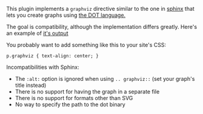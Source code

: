 This plugin implements a `graphviz` directive similar to the one in [sphinx](http://sphinx-doc.org/ext/graphviz.html)
that lets you create graphs using [the DOT language.](http://www.graphviz.org/pdf/dotguide.pdf)

The goal is compatibility, although the implementation differs greatly.
Here's an example of [it's output](http://ralsina.me/weblog/posts/lunchtime-nikola-feature-graphviz.html)

You probably want to add something like this to your site's CSS:

```
p.graphviz { text-align: center; }
```

Incompatibilities with Sphinx:

* The ``:alt:`` option is ignored when using ``.. graphviz::`` (set your graph's title instead)
* There is no support for having the graph in a separate file
* There is no support for formats other than SVG
* No way to specify the path to the dot binary
